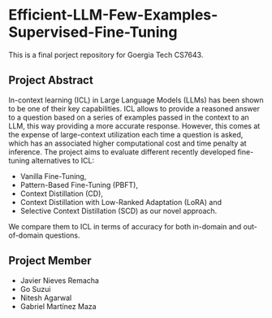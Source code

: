 # Efficient-LLM-Few-Examples-Supervised-Fine-Tuning

This is a final porject repository for Goergia Tech CS7643. 

## Project Abstract 
In-context learning (ICL) in Large Language Models (LLMs) has been shown to be one of their key capabilities. ICL allows to provide a reasoned answer to a question based on a series of examples passed in the context to an LLM, this way providing a more accurate response. However, this comes at the expense of large-context utilization each time a question is asked, which has an associated higher computational cost and time penalty at inference. The project aims to evaluate different recently developed fine-tuning alternatives to ICL: 
- Vanilla Fine-Tuning,
- Pattern-Based Fine-Tuning (PBFT),
- Context Distillation (CD),
- Context Distillation with Low-Ranked Adaptation (LoRA) and
- Selective Context Distillation (SCD) as our novel approach.

We compare them to ICL in terms of accuracy for both in-domain and out-of-domain questions.


## Project Member
- Javier Nieves Remacha
- Go Suzui
- Nitesh Agarwal
- Gabriel Martínez Maza
